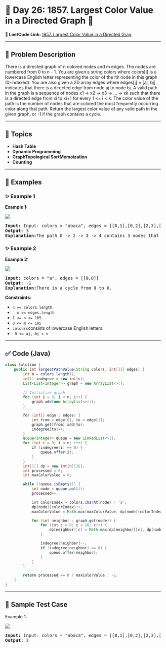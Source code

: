# 📌 Day 26: 1857. Largest Color Value in a Directed Graph 🎯

**🔗 LeetCode Link:** [1857. Largest Color Value in a Directed Grap](https://leetcode.com/problems/largest-color-value-in-a-directed-graph/)

---

## 🧩 Problem Description

<p>There is a directed graph of n colored nodes and m edges. The nodes are numbered from 0 to n - 1.
You are given a string colors where colors[i] is a lowercase English letter representing the color of the ith node in this graph (0-indexed). You are also given a 2D array edges where edges[j] = [aj, bj] indicates that there is a directed edge from node aj to node bj.
A valid path in the graph is a sequence of nodes x1 -> x2 -> x3 -> ... -> xk such that there is a directed edge from xi to xi+1 for every 1 <= i < k. The color value of the path is the number of nodes that are colored the most frequently occurring color along that path.
Return the largest color value of any valid path in the given graph, or -1 if the graph contains a cycle.</p>


<p><strong class="example">

---

## 🧠 Topics

- Hash Table
- Dynamic Programming
- GraphTopological SortMemoization
- Counting
---

## 🧩 Examples

### ✨ Example 1

Example 1:</strong></p>
<img src="https://assets.leetcode.com/uploads/2021/04/21/leet1.png" >
<pre><strong>Input:</strong> Input: colors = "abaca", edges = [[0,1],[0,2],[2,3],[3,4]]
<strong>Output:</strong> 3
<strong>Explanation:</strong>The path 0 -> 2 -> 3 -> 4 contains 3 nodes that are colored "a" (red in the above image).
</pre>

<p><strong class="example">

### ✨ Example 2

Example 2:</strong></p>
<img src="https://assets.leetcode.com/uploads/2021/04/21/leet2.png" >
<pre><strong>Input:</strong> colors = "a", edges = [[0,0]]
<strong>Output:</strong> -1
<strong>Explanation:</strong>There is a cycle from 0 to 0.
</pre>

<p> </p>
<p><strong>Constraints:</strong></p>

<ul>
	<li><code>n == colors.length</code></li>
	<li><code>  m == edges.length</code></li>
<li><code>1 <= n <= 105 </code></li>

<li><code>0 <= m <= 105</code></li>
	<li><code>colours</code>consists of lowercase English letters. </li>
	<li><code> 0 <= aj, bj < n </code></li>
</ul>

---

## ✅ Code (Java)

```java
class Solution {
    public int largestPathValue(String colors, int[][] edges) {
        int n = colors.length();
        int[] indegree = new int[n];
        List<List<Integer>> graph = new ArrayList<>();
        
        // Initialize graph
        for (int i = 0; i < n; i++) {
            graph.add(new ArrayList<>());
        }

        for (int[] edge : edges) {
            int from = edge[0], to = edge[1];
            graph.get(from).add(to);
            indegree[to]++;
        }
        Queue<Integer> queue = new LinkedList<>();
        for (int i = 0; i < n; i++) {
            if (indegree[i] == 0) {
                queue.offer(i);
            }
        }
        int[][] dp = new int[n][26];
        int processed = 0;
        int maxColorValue = 0;

        while (!queue.isEmpty()) {
            int node = queue.poll();
            processed++;

            int colorIndex = colors.charAt(node) - 'a';
            dp[node][colorIndex]++;
            maxColorValue = Math.max(maxColorValue, dp[node][colorIndex]);

            for (int neighbor : graph.get(node)) {
                for (int c = 0; c < 26; c++) {
                    dp[neighbor][c] = Math.max(dp[neighbor][c], dp[node][c]);
                }

                indegree[neighbor]--;
                if (indegree[neighbor] == 0) {
                    queue.offer(neighbor);
                }
            }
        }

        return processed == n ? maxColorValue : -1;
    }
}
```

---

## 🧪 Sample Test Case

Example 1:</strong></p>
<img src="https://assets.leetcode.com/uploads/2021/04/21/leet1.png" >
<pre><strong>Input:</strong> Input: colors = "abaca", edges = [[0,1],[0,2],[2,3],[3,4]]
<strong>Output:</strong> 3
<p><strong class="example">
